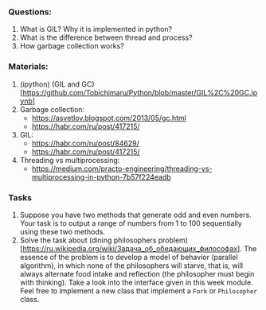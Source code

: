 
### Questions:

1. What is GIL? Why it is implemented in python? 
2. What is the difference between thread and process? 
3. How garbage collection works? 

### Materials: 

1. (ipython) (GIL and GC)[https://github.com/Tobichimaru/Python/blob/master/GIL%2C%20GC.ipynb]
2. Garbage collection:
	* https://asvetlov.blogspot.com/2013/05/gc.html
	* https://habr.com/ru/post/417215/
3. GIL: 
    * https://habr.com/ru/post/84629/
    * https://habr.com/ru/post/417215/
4. Threading vs multiprocessing: 
	* https://medium.com/practo-engineering/threading-vs-multiprocessing-in-python-7b57f224eadb

### Tasks

1. Suppose you have two methods that generate odd and even numbers. Your task is to output
a range of numbers from 1 to 100 sequentially using these two methods.
2. Solve the task about (dining philosophers problem)[https://ru.wikipedia.org/wiki/Задача_об_обедающих_философах]. 
The essence of the problem is to develop a model of behavior (parallel algorithm), in which none of the philosophers will starve, that is, will always alternate food intake and reflection (the philosopher must begin with thinking).
Take a look into the interface given in this week module. Feel free to implement a new class that implement a `Fork` or `Philosopher` class.
